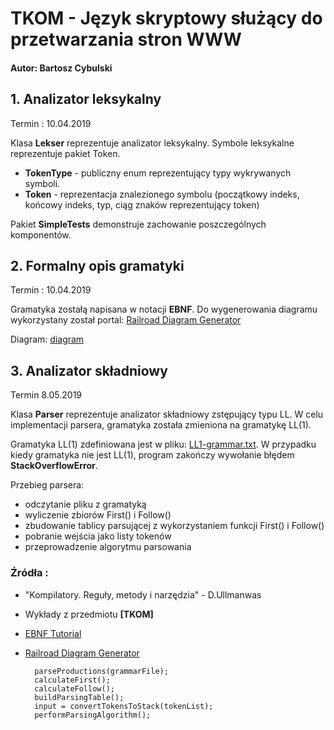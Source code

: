 # TKOM - Język skryptowy służący do przetwarzania stron WWW
#### Autor: Bartosz Cybulski


## 1. Analizator leksykalny 
Termin : 10.04.2019

Klasa __Lekser__ reprezentuje analizator leksykalny. Symbole leksykalne reprezentuje pakiet Token. 
- __TokenType__ - publiczny enum reprezentujący typy wykrywanych symboli.
- __Token__ - reprezentacja znalezionego symbolu (początkowy indeks, końcowy indeks, typ, ciąg znaków reprezentujący token)

Pakiet __SimpleTests__ demonstruje zachowanie poszczególnych komponentów.

## 2. Formalny opis gramatyki
Termin : 10.04.2019
 
Gramatyka zostałą napisana w notacji __EBNF__. 
Do wygenerowania diagramu wykorzystany został portal: [Railroad Diagram Generator](https://www.bottlecaps.de/rr/ui)

Diagram:
[diagram](diagram.xhtml)

## 3. Analizator składniowy

Termin 8.05.2019

Klasa __Parser__ reprezentuje analizator składniowy zstępujący typu LL.
W celu implementacji parsera, gramatyka została zmieniona na gramatykę LL(1).

Gramatyka LL(1) zdefiniowana jest w pliku: [LL1-grammar.txt](src/main/resources/LL1-grammar).
W przypadku kiedy gramatyka nie jest LL(1), program zakończy wywołanie błędem **StackOverflowError**.


Przebieg parsera:
- odczytanie pliku z gramatyką
- wyliczenie zbiorów First() i Follow()
- zbudowanie tablicy parsującej z wykorzystaniem funkcji First() i Follow()
- pobranie wejścia jako listy tokenów
- przeprowadzenie algorytmu parsowania


### Źródła :
- "Kompilatory. Reguły, metody i narzędzia" - D.Ullmanwas
- Wykłady z przedmiotu __[TKOM]__
- [EBNF Tutorial](https://tomassetti.me/ebnf/)
- [Railroad Diagram Generator](https://www.bottlecaps.de/rr/ui)

        parseProductions(grammarFile);
        calculateFirst();
        calculateFollow();
        buildParsingTable();
        input = convertTokensToStack(tokenList);
        performParsingAlgorithm();